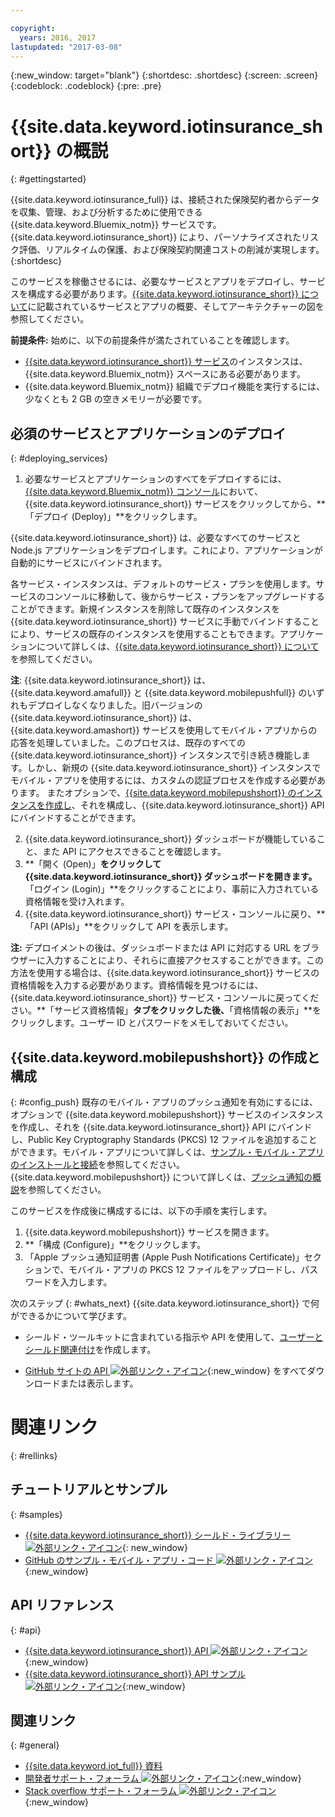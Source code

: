 ```yaml
---

copyright:
  years: 2016, 2017
lastupdated: "2017-03-08"
---
```


<!-- Common attributes used in the template are defined as follows: -->
{:new_window: target="blank"}
{:shortdesc: .shortdesc}
{:screen: .screen}
{:codeblock: .codeblock}
{:pre: .pre}


<!-- {{site.data.keyword.iotinsurance_full}}  {{site.data.keyword.iotinsurance_short}}  -->


# {{site.data.keyword.iotinsurance_short}} の概説
{: #gettingstarted}

{{site.data.keyword.iotinsurance_full}} は、接続された保険契約者からデータを収集、管理、および分析するために使用できる {{site.data.keyword.Bluemix_notm}} サービスです。{{site.data.keyword.iotinsurance_short}} により、パーソナライズされたリスク評価、リアルタイムの保護、および保険契約関連コストの削減が実現します。
{:shortdesc}

このサービスを稼働させるには、必要なサービスとアプリをデプロイし、サービスを構成する必要があります。[{{site.data.keyword.iotinsurance_short}} について](iotinsurance_overview.html)に記載されているサービスとアプリの概要、そしてアーキテクチャーの図を参照してください。

**前提条件:** 始めに、以下の前提条件が満たされていることを確認します。
- [{{site.data.keyword.iotinsurance_short}} サービス](https://console.ng.bluemix.net/catalog/services/iot-for-insurance/)のインスタンスは、{{site.data.keyword.Bluemix_notm}} スペースにある必要があります。
- {{site.data.keyword.Bluemix_notm}} 組織でデプロイ機能を実行するには、少なくとも 2 GB の空きメモリーが必要です。

## 必須のサービスとアプリケーションのデプロイ
{: #deploying_services}

1. 必要なサービスとアプリケーションのすべてをデプロイするには、[{{site.data.keyword.Bluemix_notm}} コンソール](https://console.ng.bluemix.net/#all-items)において、{{site.data.keyword.iotinsurance_short}} サービスをクリックしてから、**「デプロイ (Deploy)」**をクリックします。

  {{site.data.keyword.iotinsurance_short}} は、必要なすべてのサービスと Node.js アプリケーションをデプロイします。これにより、アプリケーションが自動的にサービスにバインドされます。

  各サービス・インスタンスは、デフォルトのサービス・プランを使用します。サービスのコンソールに移動して、後からサービス・プランをアップグレードすることができます。新規インスタンスを削除して既存のインスタンスを {{site.data.keyword.iotinsurance_short}} サービスに手動でバインドすることにより、サービスの既存のインスタンスを使用することもできます。アプリケーションについて詳しくは、[{{site.data.keyword.iotinsurance_short}} について](iotinsurance_overview.html)を参照してください。

  **注**: {{site.data.keyword.iotinsurance_short}} は、{{site.data.keyword.amafull}} と {{site.data.keyword.mobilepushfull}} のいずれもデプロイしなくなりました。旧バージョンの {{site.data.keyword.iotinsurance_short}} は、{{site.data.keyword.amashort}} サービスを使用してモバイル・アプリからの応答を処理していました。このプロセスは、既存のすべての {{site.data.keyword.iotinsurance_short}} インスタンスで引き続き機能します。しかし、新規の {{site.data.keyword.iotinsurance_short}} インスタンスでモバイル・アプリを使用するには、カスタムの認証プロセスを作成する必要があります。
またオプションで、[{{site.data.keyword.mobilepushshort}} のインスタンスを作成し](https://console.ng.bluemix.net/docs/services/mobilepush/index.html)、それを構成し、{{site.data.keyword.iotinsurance_short}} API にバインドすることができます。

2. {{site.data.keyword.iotinsurance_short}} ダッシュボードが機能していること、また API にアクセスできることを確認します。
  1. **「開く (Open)」**をクリックして {{site.data.keyword.iotinsurance_short}} ダッシュボードを開きます。**「ログイン (Login)」**をクリックすることにより、事前に入力されている資格情報を受け入れます。
  2. {{site.data.keyword.iotinsurance_short}} サービス・コンソールに戻り、**「API (APIs)」**をクリックして API を表示します。

  **注:** デプロイメントの後は、ダッシュボードまたは API に対応する URL をブラウザーに入力することにより、それらに直接アクセスすることができます。この方法を使用する場合は、{{site.data.keyword.iotinsurance_short}} サービスの資格情報を入力する必要があります。資格情報を見つけるには、{{site.data.keyword.iotinsurance_short}} サービス・コンソールに戻ってください。**「サービス資格情報」**タブをクリックした後、**「資格情報の表示」**をクリックします。ユーザー ID とパスワードをメモしておいてください。


<!--
## Configuring
{: #iot4i_configservices}



### Configuring {{site.data.keyword.amashort}}
{: #config_ama}
1. Return to your Bluemix console. All apps and services that were deployed by {{site.data.keyword.iotinsurance_short}} are displayed.

2. Copy the URL of the {{site.data.keyword.iotinsurance_short}} API application. Right-click the API application and select **Copy Link Location**.

3. Open the {{site.data.keyword.amashort}} service. The service is available in the Services section of your {{site.data.keyword.Bluemix_notm}} console.

4. Enable authentication by clicking **On**.

5. In the **Custom** section, enter the following authentication credentials:

  - **Realm name**: `IoT4I`

  - **Custom Identity Provider Url**: Paste the URL of the API application that you copied in a previous step.

  - **Your Web Application Redirect URIs**: Leave this field blank.

6. Save your settings. You can now return to the {{site.data.keyword.iotinsurance_short}} service console or your {{site.data.keyword.Bluemix_notm}} console.
-->


## {{site.data.keyword.mobilepushshort}} の作成と構成
{: #config_push}
既存のモバイル・アプリのプッシュ通知を有効にするには、オプションで {{site.data.keyword.mobilepushshort}} サービスのインスタンスを作成し、それを {{site.data.keyword.iotinsurance_short}} API にバインドし、Public Key Cryptography Standards (PKCS) 12 ファイルを追加することができます。モバイル・アプリについて詳しくは、[サンプル・モバイル・アプリのインストールと接続](iotinsurance_mobile_app.html)を参照してください。{{site.data.keyword.mobilepushshort}} について詳しくは、[プッシュ通知の概説](https://console.ng.bluemix.net/docs/services/mobilepush/index.html)を参照してください。

このサービスを作成後に構成するには、以下の手順を実行します。

  1. {{site.data.keyword.mobilepushshort}} サービスを開きます。
  2. **「構成 (Configure)」**をクリックします。
  3. 「Apple プッシュ通知証明書 (Apple Push Notifications Certificate)」セクションで、モバイル・アプリの PKCS 12 ファイルをアップロードし、パスワードを入力します。


次のステップ
{: #whats_next}
{{site.data.keyword.iotinsurance_short}} で何ができるかについて学びます。

- シールド・ツールキットに含まれている指示や API を使用して、[ユーザーとシールド関連付け](iotinsurance_shield_toolkit.html)を作成します。
<!-- - Install and connect the [sample mobile app](iotinsurance_mobile_app.html). -->
- [GitHub サイトの API ![外部リンク・アイコン](../../icons/launch-glyph.svg)](https://github.com/IBM-Bluemix/iot4i-api-examples-nodejs/#iot-for-insurance-api-examples){:new_window} をすべてダウンロードまたは表示します。

# 関連リンク
{: #rellinks}

## チュートリアルとサンプル
{: #samples}
* [{{site.data.keyword.iotinsurance_short}} シールド・ライブラリー ![外部リンク・アイコン](../../icons/launch-glyph.svg)](https://github.com/ibm-watson-iot/ioti-shields){: new_window}
* [GitHub のサンプル・モバイル・アプリ・コード ![外部リンク・アイコン](../../icons/launch-glyph.svg)](https://github.com/ibm-watson-iot/ioti-mobile){:new_window}

## API リファレンス
{: #api}
* [{{site.data.keyword.iotinsurance_short}} API ![外部リンク・アイコン](../../icons/launch-glyph.svg)](https://iot4i-api-docs.mybluemix.net/){:new_window}
* [{{site.data.keyword.iotinsurance_short}} API サンプル ![外部リンク・アイコン](../../icons/launch-glyph.svg)](https://github.com/IBM-Bluemix/iot4i-api-examples-nodejs/#iot-for-insurance-api-examples){:new_window}


## 関連リンク
{: #general}
* [{{site.data.keyword.iot_full}} 資料](https://console.ng.bluemix.net/docs/services/IoT/index.html)
* [開発者サポート・フォーラム ![外部リンク・アイコン](../../icons/launch-glyph.svg)](https://developer.ibm.com/answers/search.html?f=&type=question&redirect=search%2Fsearch&sort=relevance&q=%2B[iot]%20%2B[bluemix]){:new_window}
* [Stack overflow サポート・フォーラム ![外部リンク・アイコン](../../icons/launch-glyph.svg)](http://stackoverflow.com/questions/tagged/ibm-bluemix){:new_window}
